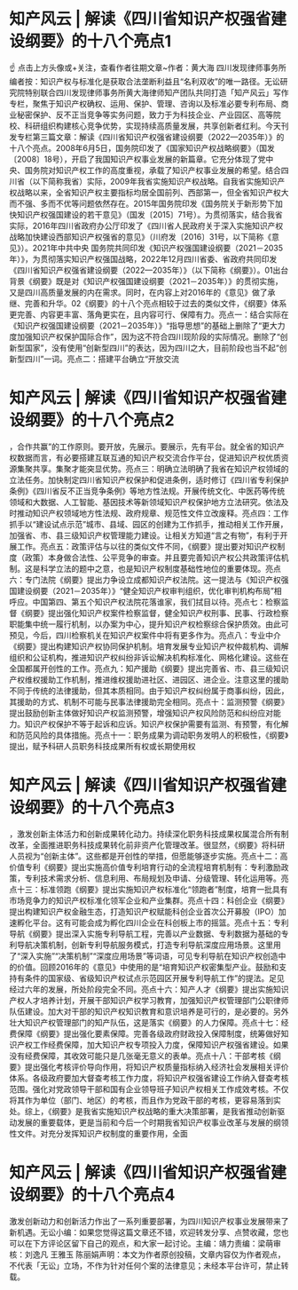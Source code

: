 # 知产风云 | 解读《四川省知识产权强省建设纲要》的十八个亮点1

☝ 点击上方头像或+关注，查看作者往期文章~作者：黄大海 四川发现律师事务所编者按：知识产权与标准化是获取合法垄断利益且“名利双收”的唯一路径。无讼研究院特别联合四川发现律师事务所黄大海律师知产团队共同打造「知产风云」写作专栏，聚焦于知识产权确权、运用、保护、管理、咨询以及标准必要专利布局、商业秘密保护、反不正当竞争等实务问题，致力于为科技企业、产业园区、高等院校、科研组织构建核心竞争优势，实现持续高质量发展，共享创新者红利。今天刊发专栏第三篇文章：解读《四川省知识产权强省建设纲要（2022—2035年）》的十八个亮点。2008年6月5日，国务院印发了《国家知识产权战略纲要》（国发〔2008〕18号），开启了我国知识产权事业发展的新篇章。它充分体现了党中央、国务院对知识产权工作的高度重视，承载了知识产权事业发展的希望。结合四川省（以下简称我省）实际，2009年我省实施知识产权战略。自我省实施知识产权战略以来，全省知识产权主要指标均居全国前列、西部第一，但全省知识产权大而不强、多而不优等问题依然存在。2015年国务院印发《国务院关于新形势下加快知识产权强国建设的若干意见》（国发〔2015〕71号）。为贯彻落实，结合我省实际，2016年四川省政府办公厅印发了《四川省人民政府关于深入实施知识产权战略加快建设西部知识产权强省的意见》（川府发〔2016〕31号，以下简称《意见》）。2021年中共中央 国务院共同印发《知识产权强国建设纲要（2021－2035年）》，为贯彻落实知识产权强国战略，2022年12月四川省委、省政府共同印发《四川省知识产权强省建设纲要（2022—2035年）》（以下简称《纲要》）。01出台背景《纲要》既是对《知识产权强国建设纲要（2021－2035年）》的贯彻实施，又是四川高质量发展的内在需求。同时，在内容上对2016年的《意见》做了承继、完善和升华。02《纲要》的十八个亮点相较于过去的类似文件，《纲要》体系更完善、内容更丰富、落角更实在，且内容可行、保障有力。亮点一：结合实际在《知识产权强国建设纲要（2021－2035年）》“指导思想”的基础上删除了“更大力度加强知识产权保护国际合作”，因为这不符合四川现阶段的实际情况。删除了“创新型国家”，没有使用“创新型四川”的表达，因为四川之大，目前阶段也当不起“创新型四川”一词。亮点二：搭建平台确立“开放交流

# 知产风云 | 解读《四川省知识产权强省建设纲要》的十八个亮点2

，合作共赢”的工作原则。要开放，先展示。要展示，先有平台。就全省的知识产权数据而言，有必要搭建互联互通的知识产权交流合作平台，促进知识产权优质资源集聚共享。集聚才能突显优势。亮点三：明确立法明确了我省在知识产权领域的立法任务。加快制定四川省知识产权保护和促进条例，适时修订《四川省专利保护条例》《四川省反不正当竞争条例》等地方性法规。开展传统文化、中医药等传统领域和大数据、人工智能、基因技术等新领域知识产权保护地方立法研究。依法及时推动知识产权领域地方性法规、政府规章、规范性文件立改废释。亮点四：工作抓手以“建设试点示范”城市、县域、园区的创建为工作抓手，推动相关工作开展，加强省、市、县三级知识产权管理能力建设。让相关方知道“言之有物”，有利于开展工作。亮点五：政策评估与以往的类似文件不同，《纲要》提出要对知识产权制度（政策）本身做合法性、公平竞争的审查。并且要完善知识产权公共政策评估机制。这是科学立法的题中之意，也是知识产权制度基础性地位的重要体现。亮点六：专门法院《纲要》提出力争设立成都知识产权法院。这一提法与《知识产权强国建设纲要（2021－2035年）》“健全知识产权审判组织，优化审判机构布局”相呼应。中国第四、第五个知识产权法院花落谁家，我们拭目以待。亮点七：检察监督《纲要》提出强化知识产权案件检察监督，健全知识产权刑事、民事、行政检察职能集中统一履行机制，以办案为中心，提升知识产权检察综合保护质效。由此可预见，今后，四川检察机关在知识产权案件中将有更多作为。亮点八：专业中介《纲要》提出构建知识产权协同保护机制。培育发展专业知识产权仲裁机构、调解组织和公证机构，推进知识产权纠纷非诉讼解决机构标准化、网格化建设。这些在全国都属开创性的工作。亮点九：知产援助《纲要》提出完善省、市、县三级知识产权维权援助工作机制，推进维权援助进社区、进园区、进企业。注意这里的援助不同于传统的法律援助，但其本质相同。由于知识产权纠纷属于商事纠纷，因此，其援助的方式、机制不可能与民事法律援助完全相同。亮点十：监测预警《纲要》提出鼓励创新主体做好知识产权监测预警，增强知识产权风险防范和纠纷应对能力。知识产权保护不等于起诉和应诉。知识产权保护需要有监测、有预警，有化解和防范风险的具体措施。亮点十一：职务成果为调动职务发明人的积极性，《纲要》提出，赋予科研人员职务科技成果所有权或长期使用权

# 知产风云 | 解读《四川省知识产权强省建设纲要》的十八个亮点3

，激发创新主体活力和创新成果转化动力。持续深化职务科技成果权属混合所有制改革，全面推进职务科技成果转化前非资产化管理改革。很显然，《纲要》将科研人员视为“创新主体”。这些都是开创性的举措，但愿能够逐步实施。亮点十二：高价值专利《纲要》提出实施高价值专利培育行动的全流程培育机制有：专利激励政策，专利技术需求分析、信息利用、布局规划及申请、分级管理、转化运用等。亮点十三：标准领跑《纲要》提出实施知识产权标准化“领跑者”制度，培育一批具有市场竞争力的知识产权标准化领军企业和产业集群。亮点十四：科创企业《纲要》提出构建知识产权金融生态，打造知识产权赋能科创企业首次公开募股（IPO）加速孵化平台。这有可能会成为孵化四川企业在科创板上市的摇篮。亮点十五：专利导航《纲要》提出深入实施专利导航工程，完善以产业数据、专利数据为基础的专利导航决策机制，创新专利导航服务模式，打造专利导航深度应用场景。这里用了“深入实施”“决策机制”“深度应用场景”等词语，可见专利导航在知识产权创造中的价值。回顾2016年的《意见》中使用的是“培育知识产权密集型产业。鼓励和支持有条件的国家级、省级知识产权试点示范园区开展专利导航工作”的提法。足见经过六年的发展，所处阶段完全不同。亮点十六：知产人才《纲要》提出实施知识产权人才培养计划，开展干部知识产权学习教育，加强知识产权管理部门公职律师队伍建设。加大对干部的知识产权知识教育和意识培养是可行的，是必要的。另外壮大知识产权管理部门的知产队伍，这是落实《纲要》的人力保障。亮点十七：经费保障《纲要》提出强化要素保障。完善各级政府财政投入保障制度，统筹做好知识产权工作经费保障，加大知识产权专项投入力度，保障知识产权强省建设。如果没有经费保障，其收效可能只是几张毫无意义的表单。亮点十八：干部考核《纲要》提出强化考核评价导向作用，将知识产权质量指标纳入经济社会发展相关评价体系。各级政府要加大督查考核工作力度，将知识产权强省建设工作纳入督查考核范围。强化对党政领导干部和国有企业领导班子知识产权相关工作成效考核。不仅将其作为单位（部门、地区）的考核，而且作为党政干部的考核，更容易落到实处。综上，《纲要》是我省实施知识产权战略的重大决策部署，是我省推动创新驱动发展的重要载体，更是当前和今后一个时期我省知识产权事业改革与发展的纲领性文件。对充分发挥知识产权制度的重要作用，全面

# 知产风云 | 解读《四川省知识产权强省建设纲要》的十八个亮点4

激发创新动力和创新活力作出了一系列重要部署，为四川知识产权事业发展带来了新机遇。无讼小编：如果您觉得这篇文章还不错，欢迎转发分享、点赞收藏，您也可以在下方评论区留下自己的观点，和大家一起讨论。主编：靖力责编：梁萌审核：刘逸凡 王雅玉 陈丽娟声明：本文为作者原创投稿，文章内容仅为作者观点，不代表「无讼」立场，不作为针对任何个案的法律意见；未经本平台许可，禁止转载。


